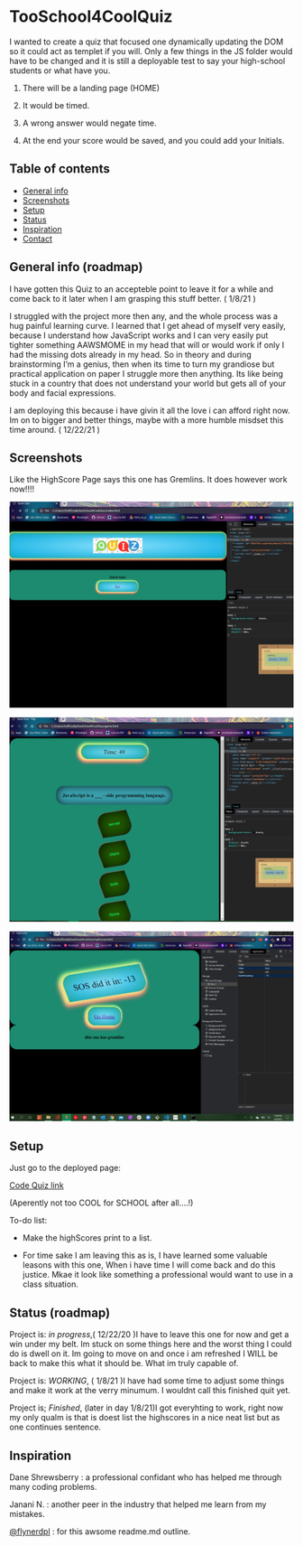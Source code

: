 # TooSchool4CoolQuiz
I wanted to create a quiz that focused one dynamically updating the DOM so it could act as templet if you will. Only a few things in the JS folder would have to be changed and it is still a deployable test to say your high-school students or what have you.

1. There will be a landing page (HOME)

2. It would be timed.

3. A wrong answer would negate time.

4. At the end your score would be saved, and you could add your Initials.


## Table of contents
* [General info](#general-info)
* [Screenshots](#screenshots)
* [Setup](#setup)
* [Status](#status)
* [Inspiration](#inspiration)
* [Contact](#contact)

## General info (roadmap)

I have gotten this Quiz to an accepteble point to leave it for a while and come back to it later when I am grasping this stuff better. ( 1/8/21 )

I struggled with the project more then any, and the whole process was a hug painful learning curve. I learned that I get ahead of myself very easily, because I understand how JavaScript works and I can very easily put tighter something AAWSMOME in my head that will or would work if only I had the missing dots already in my head. So in theory and during brainstorming I’m a genius, then when its time to turn my grandiose but practical application on paper I struggle more then anything. Its like being stuck in a country that does not understand your world but gets all of your body and facial expressions.

I am deploying this because i have givin it all the love i can afford right now. Im on to bigger and better things, maybe with a more humble misdset this time around. ( 12/22/21 )

## Screenshots

Like the HighScore Page says this one has Gremlins. It does however work now!!!!

![Home Page](./assets/indexPIC.jpg)

![Quiz Page](./assets/gamePIC.jpg)

![High Score Page](./assets/highscorePIC.jpg)
## Setup

Just go to the deployed page:

[Code Quiz link](https://mrfivefourone.github.io/tooSchool4CoolQuiz/)

(Aperently not too COOL for SCHOOL after all....!)

To-do list:

* Make the highScores print to a list.

* For time sake I am leaving this as is, I have learned some valuable leasons with this one, When i have time I will come back and do this justice. Mkae it look like something a professional would want to use in a class situation.

## Status (roadmap)

Project is: _in progress_,( 12/22/20 )I have to leave this one for now and get a win under my belt. Im stuck on some things here and the worst thing I could do is dwell on it. Im going to move on and once i am refreshed I WILL be back to make this what it should be. What im truly capable of.

Project is: _WORKING_, ( 1/8/21 )I have had some time to adjust some things and make it work at the verry minumum. I wouldnt call this finished quit yet.

Project is; _Finished_, (later in day 1/8/21)I got everyhting to work, right now my only qualm is that is doest list the highscores in a nice neat list but as one continues sentence.

## Inspiration

Dane Shrewsberry : a professional confidant who has helped me through many coding problems.

Janani N. : another peer in the industry that helped me learn from my mistakes.

[@flynerdpl](https://www.flynerd.pl/) : for this awsome readme.md outline.
